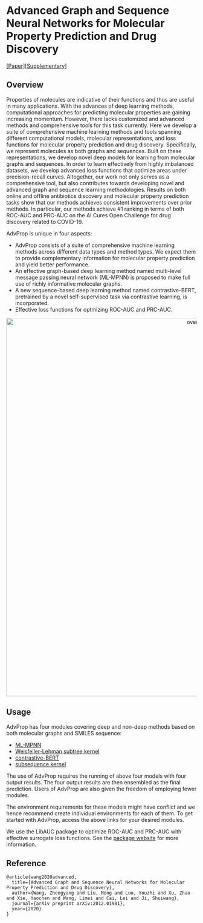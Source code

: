 # Advanced Graph and Sequence Neural Networks for Molecular Property Prediction and Drug Discovery
[[Paper]](https://arxiv.org/abs/2012.01981)[[Supplementary]](https://documentcloud.adobe.com/link/track?uri=urn:aaid:scds:US:d0ca85d1-c6f9-428b-ae2b-c3bf3257196d#pageNum=1)

## Overview

Properties of molecules are indicative of their functions and thus are useful in many applications. With the advances of deep learning methods, computational approaches for predicting molecular properties are gaining increasing momentum. However, there lacks customized and advanced methods and comprehensive tools for this task currently. Here we develop a suite of comprehensive machine learning methods and tools spanning different computational models, molecular representations, and loss functions for molecular property prediction and drug discovery. Specifically, we represent molecules as both graphs and sequences. Built on these
representations, we develop novel deep models for learning from molecular graphs and sequences. In order to learn effectively from highly imbalanced datasets, we develop advanced loss functions that optimize areas under precision-recall curves. Altogether, our work not only serves as a comprehensive tool, but also contributes towards developing novel and advanced graph and sequence learning methodologies. Results on both online and offline antibiotics discovery and molecular property prediction tasks show that our methods achieves consistent improvements over prior methods. In particular, our methods achieve \#1 ranking in terms of both ROC-AUC and PRC-AUC on the AI Cures Open Challenge for drug discovery related to COVID-19.

AdvProp is unique in four aspects:

* AdvProp consists of a suite of comprehensive machine learning methods across different data types and method types. We expect them to provide complementary information for molecular property prediction and yield better performance. 
* An effective graph-based deep learning method named multi-level message passing neural network (ML-MPNN) is proposed to make full use of richly informative molecular graphs.
* A new sequence-based deep learning method named contrastive-BERT, pretrained by a novel self-supervised task via contrastive learning, is incorporated.
* Effective loss functions for optmizing ROC-AUC and PRC-AUC.

<p align="center">
<img src="https://github.com/divelab/MoleculeX/blob/master/imgs/overview.png" width="1000" class="center" alt="overview"/>
    <br/>
</p>

## Usage

AdvProp has four modules covering deep and non-deep methods based on both molecular graphs and SMILES sequence:
* [ML-MPNN](graph)
* [Weisfeiler-Lehman subtree kernel](kernels)
* [contrastive-BERT](sequence)
* [subsequence kernel](kernels)

The use of AdvProp requires the running of above four models with four output results. The four output results are then ensembled as the final prediction. Users of AdvProp are also given the freedom of employing fewer modules.

The environment requirements for these models might have conflict and we hence recommend create individual environments for each of them. To get started with AdvProp, access the above links for your desired modules.

We use the LibAUC package to optimize ROC-AUC and PRC-AUC with effective surrogate loss functions. See the [package website](https://libauc.org/) for more information.

## Reference
```
@article{wang2020advanced,
  title={Advanced Graph and Sequence Neural Networks for Molecular Property Prediction and Drug Discovery},
  author={Wang, Zhengyang and Liu, Meng and Luo, Youzhi and Xu, Zhao and Xie, Yaochen and Wang, Limei and Cai, Lei and Ji, Shuiwang},
  journal={arXiv preprint arXiv:2012.01981},
  year={2020}
}
```

